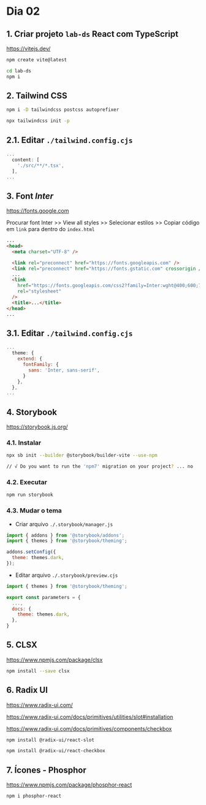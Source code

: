 # Dia 02

## 1. Criar projeto `lab-ds` React com TypeScript

https://vitejs.dev/

```bash
npm create vite@latest

cd lab-ds
npm i
```

## 2. Tailwind CSS

```bash
npm i -D tailwindcss postcss autoprefixer

npx tailwindcss init -p
```

## 2.1. Editar `./tailwind.config.cjs`

```js
...
  content: [
    './src/**/*.tsx',
  ],
...
```

## 3. Font _Inter_

https://fonts.google.com

Procurar font Inter >> View all styles >> Selecionar estilos >> Copiar código em `link` para dentro do `index.html`

```html
...
<head>
  <meta charset="UTF-8" />

  <link rel="preconnect" href="https://fonts.googleapis.com" />
  <link rel="preconnect" href="https://fonts.gstatic.com" crossorigin />
  ...
  <link
    href="https://fonts.googleapis.com/css2?family=Inter:wght@400;600;700&display=swap"
    rel="stylesheet"
  />
  <title>...</title>
</head>
...
```

## 3.1. Editar `./tailwind.config.cjs`

```js
...
  theme: {
    extend: {
      fontFamily: {
        sans: 'Inter, sans-serif',
      }
    },
  },
...
```

## 4. Storybook

https://storybook.js.org/

### 4.1. Instalar

```bash
npx sb init --builder @storybook/builder-vite --use-npm

// √ Do you want to run the 'npm7' migration on your project? ... no
```

### 4.2. Executar

```bash
npm run storybook
```

### 4.3. Mudar o tema

- Criar arquivo `./.storybook/manager.js`

```js
import { addons } from '@storybook/addons';
import { themes } from '@storybook/theming';

addons.setConfig({
  theme: themes.dark,
});
```

- Editar arquivo `./.storybook/preview.cjs`

```js
import { themes } from '@storybook/theming';

export const parameters = {
  ...,
  docs: {
    theme: themes.dark,
  },
}
```

## 5. CLSX

https://www.npmjs.com/package/clsx

```bash
npm install --save clsx
```

## 6. Radix UI

https://www.radix-ui.com/

https://www.radix-ui.com/docs/primitives/utilities/slot#installation

https://www.radix-ui.com/docs/primitives/components/checkbox

```bash
npm install @radix-ui/react-slot

npm install @radix-ui/react-checkbox
```

## 7. Ícones - Phosphor

https://www.npmjs.com/package/phosphor-react

```bash
npm i phosphor-react
```
